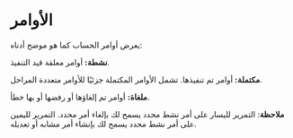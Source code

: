 # **الأوامر**

يعرض أوامر الحساب كما هو موضح أدناه:

**نشطة:** أوامر معلقة قيد التنفيذ.

**مكتملة:** أوامر تم تنفيذها. تشمل الأوامر المكتملة جزئيًا للأوامر متعددة المراحل.

**ملغاة:** أوامر تم إلغاؤها أو رفضها أو بها خطأ.

**ملاحظة**: التمرير لليسار على أمر نشط محدد يسمح لك بإلغاء أمر محدد. التمرير لليمين على أمر نشط محدد يسمح لك بإنشاء أمر مشابه أو تعديله.

